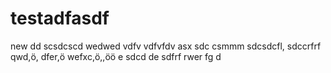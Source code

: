 # testadfasdf
new
dd
scsdcscd
wedwed
vdfv
vdfvfdv
asx
sdc
csmmm
sdcsdcfl,
sdccrfrf
qwd,ö,
dfer,ö
wefxc,ö,,öö
e
sdcd de
sdfrf
rwer
fg
d

